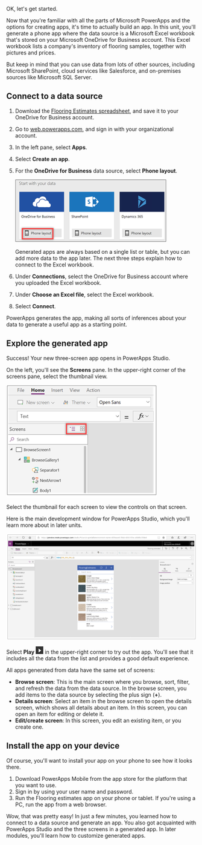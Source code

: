 OK, let's get started.

Now that you're familiar with all the parts of Microsoft PowerApps and the options for creating apps, it's time to actually build an app. In this unit, you'll generate a phone app where the data source is a Microsoft Excel workbook that's stored on your Microsoft OneDrive for Business account. This Excel workbook lists a company's inventory of flooring samples, together with pictures and prices.

But keep in mind that you can use data from lots of other sources, including Microsoft SharePoint, cloud services like Salesforce, and on-premises sources like Microsoft SQL Server.

## Connect to a data source

1. Download the [Flooring Estimates spreadsheet](https://pwrappssamples.blob.core.windows.net/samples/FlooringEstimates.xlsx), and save it to your OneDrive for Business account.
1. Go to [web.powerapps.com](https://web.powerapps.com), and sign in with your organizational account.
1. In the left pane, select **Apps**.
1. Select **Create an app**.
1. For the **OneDrive for Business** data source, select **Phone layout**.

    ![Phone app from SharePoint list](../media/powerapps-start-excel.png)

    Generated apps are always based on a single list or table, but you can add more data to the app later. The next three steps explain how to connect to the Excel workbook.

1. Under **Connections**, select the OneDrive for Business account where you uploaded the Excel workbook.
1. Under **Choose an Excel file**, select the Excel workbook.
1. Select **Connect**.

PowerApps generates the app, making all sorts of inferences about your data to generate a useful app as a starting point.

## Explore the generated app
Success! Your new three-screen app opens in PowerApps Studio.

On the left, you'll see the **Screens** pane. In the upper-right corner of the screens pane, select the thumbnail view.

![Toggle the view](../media/Powerapps-app-nav.png)

Select the thumbnail for each screen to view the controls on that screen. 

Here is the main development window for PowerApps Studio, which you'll learn more about in later units.

![The generated app](../media/powerapps-full-screen2.png)

Select **Play** ![Start app preview arrow](../media/powerapps-arrow.png) in the upper-right corner to try out the app. You'll see that it includes all the data from the list and provides a good default experience.

All apps generated from data have the same set of screens:

* **Browse screen**: This is the main screen where you browse, sort, filter, and refresh the data from the data source. In the browse screen, you add items to the data source by selecting the plus sign (**+**).
* **Details screen**: Select an item in the browse screen to open the details screen, which shows all details about an item. In this screen, you can open an item for editing or delete it.
* **Edit/create screen**: In this screen, you edit an existing item, or you create one.

## Install the app on your device
Of course, you'll want to install your app on your phone to see how it looks there.

1. Download PowerApps Mobile from the app store for the platform that you want to use.
2. Sign in by using your user name and password.
3. Run the Flooring estimates app on your phone or tablet. If you're using a PC, run the app from a web browser.

Wow, that was pretty easy! In just a few minutes, you learned how to connect to a data source and generate an app. You also got acquainted with PowerApps Studio and the three screens in a generated app. In later modules, you'll learn how to customize generated apps.